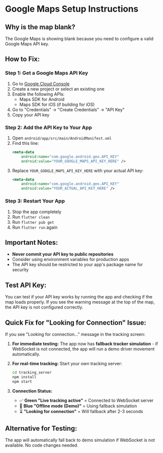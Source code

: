 # Google Maps Setup Instructions

## Why is the map blank?
The Google Maps is showing blank because you need to configure a valid Google Maps API key.

## How to Fix:

### Step 1: Get a Google Maps API Key
1. Go to [Google Cloud Console](https://console.cloud.google.com/)
2. Create a new project or select an existing one
3. Enable the following APIs:
   - Maps SDK for Android
   - Maps SDK for iOS (if building for iOS)
4. Go to "Credentials" → "Create Credentials" → "API Key"
5. Copy your API key

### Step 2: Add the API Key to Your App
1. Open `android/app/src/main/AndroidManifest.xml`
2. Find this line:
   ```xml
   <meta-data
       android:name="com.google.android.geo.API_KEY"
       android:value="YOUR_GOOGLE_MAPS_API_KEY_HERE" />
   ```
3. Replace `YOUR_GOOGLE_MAPS_API_KEY_HERE` with your actual API key:
   ```xml
   <meta-data
       android:name="com.google.android.geo.API_KEY"
       android:value="YOUR_ACTUAL_API_KEY_HERE" />
   ```

### Step 3: Restart Your App
1. Stop the app completely
2. Run `flutter clean`
3. Run `flutter pub get`
4. Run `flutter run` again

## Important Notes:
- **Never commit your API key to public repositories**
- Consider using environment variables for production apps
- The API key should be restricted to your app's package name for security

## Test API Key:
You can test if your API key works by running the app and checking if the map loads properly. If you see the warning message at the top of the map, the API key is not configured correctly.

## Quick Fix for "Looking for Connection" Issue:
If you see "Looking for connection..." message in the tracking screen:

1. **For immediate testing:** The app now has **fallback tracker simulation** - if WebSocket is not connected, the app will run a demo driver movement automatically.

2. **For real-time tracking:** Start your own tracking server:
   ```bash
   cd tracking_server
   npm install
   npm start
   ```
   
3. **Connection Status:**
   - ✅ **Green "Live tracking active"** = Connected to WebSocket server
   - 📍 **Blue "Offline mode (Demo)"** = Using fallback simulation
   - ⏳ **"Looking for connection"** = Will fallback after 2-3 seconds

## Alternative for Testing:
The app will automatically fall back to demo simulation if WebSocket is not available. No code changes needed.


